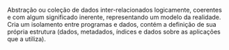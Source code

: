 Abstração ou coleção de dados inter-relacionados logicamente, coerentes e com algum significado inerente, representando um modelo da realidade. Cria um isolamento entre programas e dados, contém a definição de sua própria estrutura (dados, metadados, índices e dados sobre as aplicações que a utiliza).
